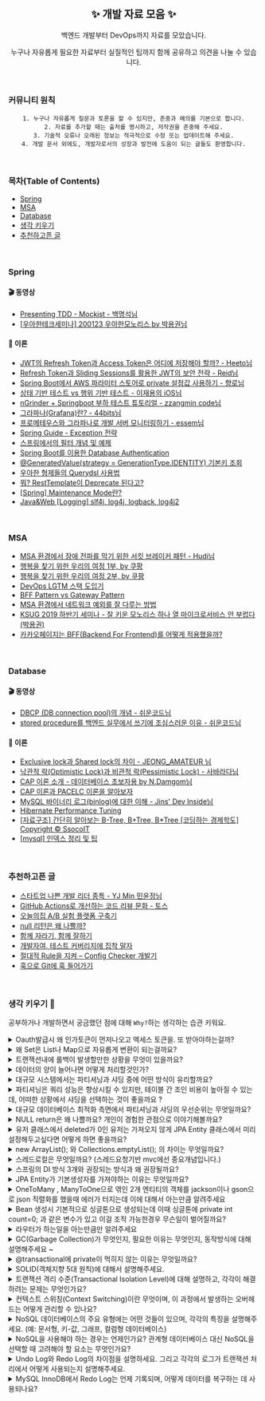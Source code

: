 <h2 align="center">✨ 개발 자료 모음 ✨</h2>  
<p align="center"> 백엔드 개발부터 DevOps까지 자료를 모았습니다.</p>
<p align="center"> 누구나 자유롭게 필요한 자료부터 실질적인 팁까지 함께 공유하고 의견을 나눌 수 있습니다. </p>
<br>

### 커뮤니티 원칙 
<div style="text-align:center">
  
    1. 누구나 자유롭게 질문과 토론을 할 수 있지만, 존중과 예의를 기본으로 합니다.
    2. 자료를 추가할 때는 출처를 명시하고, 저작권을 존중해 주세요.
    3. 기술적 오류나 오래된 정보는 적극적으로 수정 또는 업데이트해 주세요.
    4. 개발 문서 외에도, 개발자로서의 성장과 발전에 도움이 되는 글들도 환영합니다.

</div>
<br>  

### 목차(Table of Contents)  

- [Spring](#spring)
- [MSA](#msa)
- [Database](#database)
- [생각 키우기](#생각-키우기-)
- [추천하고픈 글](#추천하고픈-글)

<br>   

### Spring
#### 🎬 동영상  
* [Presenting TDD - Mockist - 백명석님](https://www.youtube.com/watch?v=ly-TmUuIXyw)
* [[우아한테크세미나] 200123 우아한모노리스 by 박용권님](https://www.youtube.com/watch?v=SrQeIz3gXZg)

#### 📖 이론
* [JWT의 Refresh Token과 Access Token은 어디에 저장해야 할까? - Heeto님](https://blogeon.tistory.com/m/entry/JWT%EC%9D%98-Refresh-Token%EA%B3%BC-Access-Token%EC%9D%80-%EC%96%B4%EB%94%94%EC%97%90-%EC%A0%80%EC%9E%A5%ED%95%B4%EC%95%BC-%ED%95%A0%EA%B9%8C)
* [Refresh Token과 Sliding Sessions를 활용한 JWT의 보안 전략 - Reid님](https://blog.ull.im/engineering/2019/02/07/jwt-strategy.html)
* [Spring Boot에서 AWS 파라미터 스토어로 private 설정값 사용하기 - 향로님](https://jojoldu.tistory.com/509)
* [상태 기반 테스트 vs 행위 기반 테스트 - 이재용의 iOS님](https://www.wodyd.com/unit-testing-behavior-vs-state/)
* [nGrinder + Springboot 부하 테스트 튜토리얼 - zzangmin code님](https://leezzangmin.tistory.com/42)
* [그라파나(Grafana)란? - 44bits님](https://www.44bits.io/ko/keyword/grafana)
* [프로메테우스와 그라파나로 개발 서버 모니터링하기 - essem님](https://essem-dev.medium.com/%ED%94%84%EB%A1%9C%EB%A9%94%ED%85%8C%EC%9A%B0%EC%8A%A4%EC%99%80-%EA%B7%B8%EB%9D%BC%ED%8C%8C%EB%82%98%EB%A1%9C-%EA%B0%9C%EB%B0%9C-%EC%84%9C%EB%B2%84-%EB%AA%A8%EB%8B%88%ED%84%B0%EB%A7%81%ED%95%98%EA%B8%B0-8942aea724b3)
* [Spring Guide - Exception 전략](https://cheese10yun.github.io/spring-guide-exception/)
* [스프링에서의 필터 개념 및 예제](https://gardeny.tistory.com/m/35)
* [Spring Boot를 이용한 Database Authentication](https://velog.io/@code12/Spring-Security-Spring-Boot%EB%A5%BC-%EC%9D%B4%EC%9A%A9%ED%95%9C-Database-Authentication)
* [@GeneratedValue(strategy = GenerationType.IDENTITY) 기본키 조회](https://openobjectnet.github.io/jpa/jpa-generationtype/)
* [우아한 형제들의 Querydsl 사용법](https://velog.io/@youngerjesus/%EC%9A%B0%EC%95%84%ED%95%9C-%ED%98%95%EC%A0%9C%EB%93%A4%EC%9D%98-Querydsl-%ED%99%9C%EC%9A%A9%EB%B2%95)
* [뭐? RestTemplate이 Deprecate 된다고?](https://velog.io/@doxxx93/is-resttemplate-deprecated)
* [[Spring] Maintenance Mode란?](https://effortguy.tistory.com/214)
* [Java&Web [Logging] slf4j, log4j, logback, log4j2](https://minkwon4.tistory.com/161)

<br>   

### MSA  
* [MSA 환경에서 장애 전파를 막기 위한 서킷 브레이커 패턴 - Hudi님](https://hudi.blog/circuit-breaker-pattern/)
* [행복을 찾기 위한 우리의 여정 1부, by 쿠팡](https://www.theteams.kr/teams/8226/post/73234)
* [행복을 찾기 위한 우리의 여정 2부, by 쿠팡](https://www.theteams.kr/teams/8226/post/73235)
* [DevOps LGTM 스택 도입기](https://medium.com/finda-tech/lgtm-%EC%8A%A4%ED%83%9D-%EB%8F%84%EC%9E%85%EA%B8%B0-aeb1424b8299)
* [BFF Pattern vs Gateway Pattern](https://alirezafarokhi.medium.com/bff-pattern-vs-gateway-pattern-45706ffb9978)
* [MSA 환경에서 네트워크 예외를 잘 다루는 방법](https://tech.kakaopay.com/post/msa-transaction/)
* [KSUG 2019 하반기 세미나 - 잘 키운 모노리스 하나 열 마이크로서비스 안 부럽다 (박용권)](https://youtu.be/uTSuVFyv81w?si=OX8vDvq-J1sMt38u)
* [카카오페이지는 BFF(Backend For Frontend)를 어떻게 적용했을까?](https://fe-developers.kakaoent.com/2022/220310-kakaopage-bff/)

<br>  

### Database
#### 🎬 동영상  
* [DBCP (DB connection pool)의 개념 - 쉬운코드님 ](https://www.youtube.com/watch?v=zowzVqx3MQ4&t=877s)  
* [stored procedure를 백엔드 실무에서 쓰기에 조심스러운 이유 - 쉬운코드님](https://www.youtube.com/watch?v=SOLm-GXFzG8)

#### 📖 이론
* [Exclusive lock과 Shared lock의 차이 - JEONG_AMATEUR 님](https://jeong-pro.tistory.com/94)
* [낙관적 락(Optimistic Lock)과 비관적 락(Pessimistic Lock) - 사바라다님](https://sabarada.tistory.com/175#google_vignette)
* [CAP 이론 소개 - 데이터베이스 초보자용 by N.Damgom님](https://onduway.tistory.com/106)
* [CAP 이론과 PACELC 이론을 알아보자](http://happinessoncode.com/2017/07/29/cap-theorem-and-pacelc-theorem/)
* [MySQL 바이너리 로그(binlog)에 대한 이해 - Jins' Dev Inside님](https://jins-dev.tistory.com/entry/MySQL-%EB%B0%94%EC%9D%B4%EB%84%88%EB%A6%AC-%EB%A1%9C%EA%B7%B8binlog%EC%97%90-%EB%8C%80%ED%95%9C-%EC%9D%B4%ED%95%B4)
* [Hibernate Performance Tuning](https://kwonnam.pe.kr/wiki/java/hibernate/performance)
* [[자료구조] 간단히 알아보는 B-Tree, B+Tree, B*Tree [코딩하는 경제학도] Copyright © SsocoIT](https://ssocoit.tistory.com/217)
* [[mysql] 인덱스 정리 및 팁](https://jojoldu.tistory.com/243)

<br>  

### 추천하고픈 글    
* [스타트업 나쁜 개발 리더 종특 - YJ Min 민윤정님](https://brunch.co.kr/@yj5wqu/27)
* [GitHub Actions로 개선하는 코드 리뷰 문화 - 토스](https://toss.tech/article/25431)
* [오늘의집 A/B 실험 플랫폼 구축기](https://www.bucketplace.com/post/2021-10-29-%EC%98%A4%EB%8A%98%EC%9D%98%EC%A7%91-a-b-%EC%8B%A4%ED%97%98-%ED%94%8C%EB%9E%AB%ED%8F%BC-%EA%B5%AC%EC%B6%95%EA%B8%B0/)
* [null 리턴은 왜 나쁠까?](https://toss.tech/article/engineering-note-2)
* [함께 자라기, 함께 잘하기](https://medium.com/ssgtech/%ED%95%A8%EA%BB%98-%EC%9E%90%EB%9D%BC%EA%B8%B0-%ED%95%A8%EA%BB%98-%EC%9E%98%ED%95%98%EA%B8%B0-4137745d36b2)
* [개발자여, 테스트 커버리지에 집착 말자](https://yozm.wishket.com/magazine/detail/2471/?utm_source=stibee&utm_medium=email&utm_campaign=newsletter_yozm&utm_content=contents)
* [절대적 Rule을 지켜 – Config Checker 개발기](https://techblog.woowahan.com/7242/)
* [훅으로 Git에 훅 들어가기](https://techblog.woowahan.com/2530/)

<br>

### 생각 키우기 🌱
공부하거나 개발하면서 궁금했던 점에 대해 `Why?`하는 생각하는 습관 키워요.  

<details>
<summary> Oauth발급시 왜 인가토큰이 먼저나오고 엑세스 토큰을. 또 받아야하는걸까? </summary>  
  
  ####  
  
<div style="text-align:center">
  
    여기에 답변을 추가해주세요

</div>
</details>

<details>
<summary> 왜 Set은 List나 Map으로 자유롭게 변환이 되는걸까요? </summary>
    
  ####  
  
<div style="text-align:center">
  
    여기에 답변을 추가해주세요

</div>
</details>

<details>
<summary> 트랜잭션내에 롤백이 발생할만한 상황을 무엇이 있을까요? </summary>
    
  ####  
  
<div style="text-align:center">
  
    여기에 답변을 추가해주세요

</div>
</details>  

<details>
<summary> 데이터의 양이 늘어나면 어떻게 처리할것인가? </summary>
    
  ####  
  
<div style="text-align:center">
  
    여기에 답변을 추가해주세요

</div>
</details>

<details>
<summary> 대규모 시스템에서는 파티셔닝과 샤딩 중에 어떤 방식이 유리할까요? </summary>
    
  ####  
  
<div style="text-align:center">
  
    여기에 답변을 추가해주세요

</div>
</details>

<details>
<summary> 파티셔닝은 쿼리 성능은 향상시킬 수 있지만, 테이블 간 조인 비용이 높아질 수 있는데, 어떠한 상황에서 샤딩을 선택하는 것이 좋을까요 ? </summary>
    
  ####  
  
<div style="text-align:center">
  
    여기에 답변을 추가해주세요

</div>
</details>  

<details>
<summary> 대규모 데이터베이스 최적화 측면에서 파티셔닝과 샤딩의 우선순위는 무엇일까요? </summary>
    
  ####  
  
<div style="text-align:center">
  
    여기에 답변을 추가해주세요

</div>
</details>

<details>
<summary> NULL return은 왜 나쁠까요? 개인이 경험한 관점으로 이야기해볼까요? </summary>
    
  ####  
  
<div style="text-align:center">
  
    여기에 답변을 추가해주세요

</div>
</details>

<details>
<summary> 유저 클래스에서 deleted가 0인 유저는 가져오지 않게 JPA Entity 클래스에서 미리 설정해두고싶다면 어떻게 하면 좋을까요? </summary>
    
  ####  
  
<div style="text-align:center">
  
    여기에 답변을 추가해주세요

</div>
</details>

<details>
<summary> new ArrayList(); 와 Collections.emptyList(); 의 차이는 무엇일까요? </summary>
    
  ####  
  
<div style="text-align:center">
  
    여기에 답변을 추가해주세요

</div>
</details>

<details>
<summary> 스레드로컬은 무엇일까요? (스레드요청기반 mvc에선 중요개념입니다.) </summary>
    
  ####  
  
<div style="text-align:center">
  
    여기에 답변을 추가해주세요

</div>
</details>


<details>
<summary> 스프링의 DI 방식 3개와 권장되는 방식과 왜 권장될까요? </summary>
    
  ####  
  
<div style="text-align:center">
  
    여기에 답변을 추가해주세요

</div>
</details>

<details>
  
<summary> JPA  Entity가 기본생성자를 가져야하는 이유는 무엇일까요? </summary>
    
  ####  
  
<div style="text-align:center">
  
    여기에 답변을 추가해주세요

</div>
</details>

<details>
  
<summary> OneToMany , ManyToOne으로 엮인 2개 엔티티의 객체를 jackson이나 gson으로 json 직렬화를 했을때 에러가 터지는데 이에 대해서 아는만큼 알려주세요 </summary>
    
  ####  
  
<div style="text-align:center">
  
    여기에 답변을 추가해주세요

</div>
</details>

<details>
  
<summary> Bean 생성시 기본적으로 싱글톤으로 생성되는데 이때 싱글톤에 private int count=0; 과 같은 변수가 있고 이걸 조작 가능한경우 무슨일이 벌어질까요? </summary>
    
  ####  
  
<div style="text-align:center">
  
    여기에 답변을 추가해주세요

</div>
</details>

<details>
  
<summary> 라우터가 하는일을 아는만큼만 알려주세요 </summary>
    
  ####  
  
<div style="text-align:center">
  
    여기에 답변을 추가해주세요

</div>
</details>

<details>
  
<summary> GC(Garbage Collection)가 무엇인지, 필요한 이유는 무엇인지, 동작방식에 대해 설명해주세요 ~ </summary>
    
  ####  
  
<div style="text-align:center">
  
    여기에 답변을 추가해주세요

</div>
</details>

<details>
<summary> @transactional에 private이 먹히지 않는 이유는 무엇일까요? </summary>
  
####  

  <div style="text-align:center">
  
      여기에 답변을 추가해주세요
  
  </div>
</details>  

<details>
<summary> SOLID(객체지향 5대 원칙)에 대해서 설명해주세요. </summary>
  
####  

  <div style="text-align:center">
  
      여기에 답변을 추가해주세요
  
  </div>
</details>

<details>
<summary> 트랜잭션 격리 수준(Transactional Isolation Level)에 대해 설명하고, 각각이 해결하려는 문제는 무엇인가요? </summary>
  
####  

  <div style="text-align:center">
  
      여기에 답변을 추가해주세요
  
  </div>
</details>


<details>
<summary> 컨텍스트 스위칭(Context Switching)이란 무엇이며, 이 과정에서 발생하는 오버헤드는 어떻게 관리할 수 있나요? </summary>
  
####  

  <div style="text-align:center">
  
      여기에 답변을 추가해주세요
  
  </div>
</details>

<details>
<summary> NoSQL 데이터베이스의 주요 유형에는 어떤 것들이 있으며, 각각의 특징을 설명해주세요. (예: 문서형, 키-값, 그래프, 컬럼형 데이터베이스) </summary>
  
####  

  <div style="text-align:center">
  
      여기에 답변을 추가해주세요
  
  </div>
</details>

<details>
<summary> NoSQL을 사용해야 하는 경우는 언제인가요? 관계형 데이터베이스 대신 NoSQL을 선택할 때 고려해야 할 요소는 무엇인가요? </summary>
  
####  

  <div style="text-align:center">
  
      여기에 답변을 추가해주세요
  
  </div>
</details>


<details>
<summary>Undo Log와 Redo Log의 차이점을 설명하세요. 그리고 각각의 로그가 트랜잭션 처리에서 어떻게 사용되는지 설명해주세요. </summary>
  
####  

  <div style="text-align:center">
  
      여기에 답변을 추가해주세요
  
  </div>
</details>

<details>
<summary>MySQL InnoDB에서 Redo Log는 언제 기록되며, 어떻게 데이터를 복구하는 데 사용되나요? </summary>
  
####  

  <div style="text-align:center">
  
      여기에 답변을 추가해주세요
  
  </div>
</details>